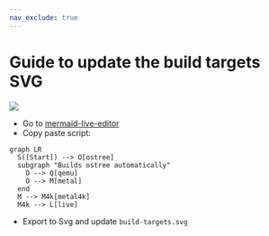 ```yaml
---
nav_exclude: true
---
```


# Guide to update the build targets SVG

<!-- The path to this SVG is fixed here to make sure that it is correctly
displayed both on the coreos.github.io website rendered by Jekyll and on
github.com while browsing the repository view. The main downside here is that
this will not be updated for branches -->
<img src="https://coreos.github.io/coreos-assembler/build-targets.svg?sanitize=true">

- Go to [mermaid-live-editor](https://mermaidjs.github.io/mermaid-live-editor)
- Copy paste script:

```mermaid
graph LR
  S([Start]) --> O[ostree]
  subgraph "Builds ostree automatically"
    O --> Q[qemu]
    O --> M[metal]
  end
  M --> M4k[metal4k]
  M4k --> L[live]
```

- Export to Svg and update `build-targets.svg`
